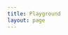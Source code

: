 ```yaml
---
title: Playground
layout: page
---
```


<ClientOnly>
  <CropperPlaygroundContainer src="./cropper-playground.html" />
</ClientOnly>
